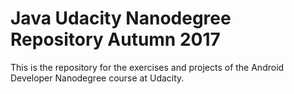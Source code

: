 # Java Udacity Nanodegree Repository  Autumn 2017

This is the repository for the exercises and projects of the 
Android Developer Nanodegree course at Udacity.




